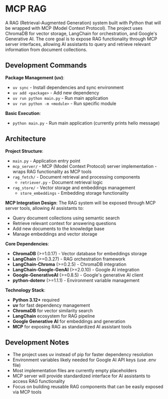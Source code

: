 # MCP RAG

A RAG (Retrieval-Augmented Generation) system built with Python that will be wrapped with MCP (Model Context Protocol). The project uses ChromaDB for vector storage, LangChain for orchestration, and Google's Generative AI. The core goal is to expose RAG functionality through MCP server interfaces, allowing AI assistants to query and retrieve relevant information from document collections.

## Development Commands

**Package Management (uv)**:
- `uv sync` - Install dependencies and sync environment
- `uv add <package>` - Add new dependency
- `uv run python main.py` - Run main application
- `uv run python -m <module>` - Run specific module

**Basic Execution**:
- `python main.py` - Run main application (currently prints hello message)

## Architecture

**Project Structure**:
- `main.py` - Application entry point
- `mcp_server/` - MCP (Model Context Protocol) server implementation - wraps RAG functionality as MCP tools
- `rag_fetch/` - Document retrieval and processing components
  - `retriever.py` - Document retrieval logic
- `rag_store/` - Vector storage and embeddings management
  - `store_embeddings` - Embedding storage functionality

**MCP Integration Design**:
The RAG system will be exposed through MCP server tools, allowing AI assistants to:
- Query document collections using semantic search
- Retrieve relevant context for answering questions
- Add new documents to the knowledge base
- Manage embeddings and vector storage

**Core Dependencies**:
- **ChromaDB** (>=1.0.17) - Vector database for embeddings storage
- **LangChain** (>=0.3.27) - RAG orchestration framework
- **LangChain-Chroma** (>=0.2.5) - ChromaDB integration
- **LangChain-Google-GenAI** (>=2.0.10) - Google AI integration
- **Google-GenerativeAI** (>=0.8.5) - Google's generative AI client
- **python-dotenv** (>=1.1.1) - Environment variable management

**Technology Stack**:
- **Python 3.12+** required
- **uv** for fast dependency management
- **ChromaDB** for vector similarity search
- **LangChain** ecosystem for RAG pipeline
- **Google Generative AI** for embeddings and generation
- **MCP** for exposing RAG as standardized AI assistant tools

## Development Notes

- The project uses uv instead of pip for faster dependency resolution
- Environment variables likely needed for Google AI API keys (use .env file)
- Most implementation files are currently empty placeholders
- MCP server will provide standardized interface for AI assistants to access RAG functionality
- Focus on building reusable RAG components that can be easily exposed via MCP tools